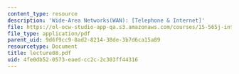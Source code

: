 ```yaml
---
content_type: resource
description: 'Wide-Area Networks(WAN): [Telephone & Internet]'
file: https://ol-ocw-studio-app-qa.s3.amazonaws.com/courses/15-565j-integrating-esystems-global-information-systems-spring-2002/4fe0db520573eaedcc2c2c303ff44316_lecture08.pdf
file_type: application/pdf
parent_uid: 9d6f9cc9-8ad2-8214-38de-3b7d6ca15a89
resourcetype: Document
title: lecture08.pdf
uid: 4fe0db52-0573-eaed-cc2c-2c303ff44316
---
```

